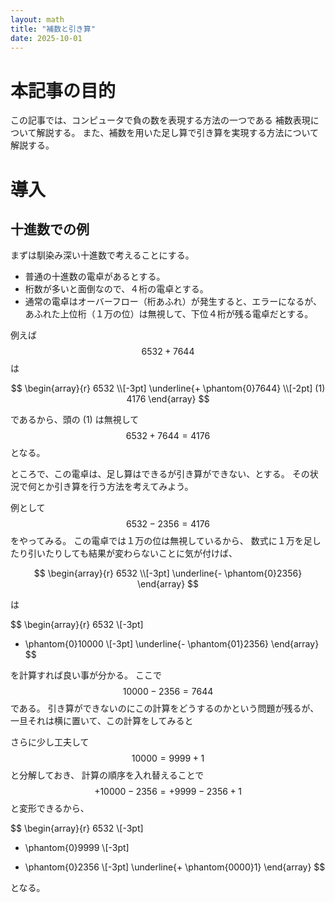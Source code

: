 ```yaml
---
layout: math
title: "補数と引き算"
date: 2025-10-01
---
```


#  本記事の目的

この記事では、コンピュータで負の数を表現する方法の一つである
補数表現について解説する。
また、補数を用いた足し算で引き算を実現する方法について解説する。

#  導入

##   十進数での例

まずは馴染み深い十進数で考えることにする。

- 普通の十進数の電卓があるとする。
- 桁数が多いと面倒なので、４桁の電卓とする。
- 通常の電卓はオーバーフロー（桁あふれ）が発生すると、エラーになるが、
  あふれた上位桁（１万の位）は無視して、下位４桁が残る電卓だとする。

例えば $$ 6532 + 7644 $$ は

$$
\begin{array}{r}
6532 \\[-3pt]
\underline{+ \phantom{0}7644} \\[-2pt]
(1) 4176
\end{array}
$$

であるから、頭の (1) は無視して $$ 6532 + 7644 = 4176 $$ となる。

ところで、この電卓は、足し算はできるが引き算ができない、とする。
その状況で何とか引き算を行う方法を考えてみよう。

例として $$ 6532 - 2356 = 4176 $$ をやってみる。
この電卓では１万の位は無視しているから、
数式に１万を足したり引いたりしても結果が変わらないことに気が付けば、

$$
\begin{array}{r}
6532 \\[-3pt]
\underline{- \phantom{0}2356}
\end{array}
$$

は

$$
\begin{array}{r}
6532 \\[-3pt]
+ \phantom{0}10000 \\[-3pt]
\underline{- \phantom{01}2356}
\end{array}
$$

を計算すれば良い事が分かる。
ここで $$ 10000 - 2356 = 7644 $$ である。
引き算ができないのにこの計算をどうするのかという問題が残るが、
一旦それは横に置いて、この計算をしてみると


さらに少し工夫して $$ 10000 = 9999 + 1 $$ と分解しておき、
計算の順序を入れ替えることで
$$+ 10000 - 2356 = + 9999 - 2356 + 1 $$ と変形できるから、


$$
\begin{array}{r}
6532 \\[-3pt]
+ \phantom{0}9999 \\[-3pt]
- \phantom{0}2356 \\[-3pt]
\underline{+ \phantom{0000}1}
\end{array}
$$

となる。